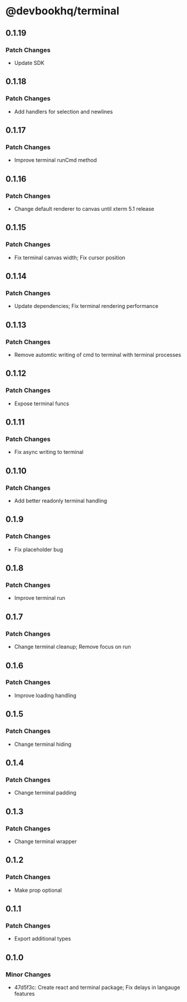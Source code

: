 # @devbookhq/terminal

## 0.1.19

### Patch Changes

- Update SDK

## 0.1.18

### Patch Changes

- Add handlers for selection and newlines

## 0.1.17

### Patch Changes

- Improve terminal runCmd method

## 0.1.16

### Patch Changes

- Change default renderer to canvas until xterm 5.1 release

## 0.1.15

### Patch Changes

- Fix terminal canvas width; Fix cursor position

## 0.1.14

### Patch Changes

- Update dependencies; Fix terminal rendering performance

## 0.1.13

### Patch Changes

- Remove automtic writing of cmd to terminal with terminal processes

## 0.1.12

### Patch Changes

- Expose terminal funcs

## 0.1.11

### Patch Changes

- Fix async writing to terminal

## 0.1.10

### Patch Changes

- Add better readonly terminal handling

## 0.1.9

### Patch Changes

- Fix placeholder bug

## 0.1.8

### Patch Changes

- Improve terminal run

## 0.1.7

### Patch Changes

- Change terminal cleanup; Remove focus on run

## 0.1.6

### Patch Changes

- Improve loading handling

## 0.1.5

### Patch Changes

- Change terminal hiding

## 0.1.4

### Patch Changes

- Change terminal padding

## 0.1.3

### Patch Changes

- Change terminal wrapper

## 0.1.2

### Patch Changes

- Make prop optional

## 0.1.1

### Patch Changes

- Export additional types

## 0.1.0

### Minor Changes

- 47d5f3c: Create react and terminal package; Fix delays in langauge features

